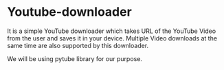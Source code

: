 # Youtube-downloader
It is a simple YouTube downloader which takes URL of the YouTube Video from the user and saves it in your device. Multiple Video downloads at the same time are also supported by this downloader. 

We will be using pytube library for our purpose.
